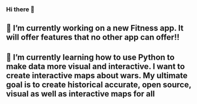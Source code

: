 ### Hi there 👋
## 🔭 I’m currently working on a new Fitness app. It will offer features that no other app can offer!!
## 🌱 I’m currently learning how to use Python to make data more visual and interactive. I want to create interactive maps about wars. My ultimate goal is to create historical accurate, open source, visual as well as interactive maps for all 
<!--
**mdavis1018/mdavis1018** is a ✨ _special_ ✨ repository because its `README.md` (this file) appears on your GitHub profile.

Here are some ideas to get you started:

## 🔭 I’m currently working on a new Fitness app. It will offer features that no other app can offer!!
## 🌱 I’m currently learning how to use Python to make data more visual and interactive. I want to create interactive maps about wars. My ultimate goal is to create historical accurate, open source, visual as well as interactive maps for all 
- 👯 I’m looking to collaborate on ...
- 🤔 I’m looking for help with ...
- 💬 Ask me about ...
- 📫 How to reach me: ...
- 😄 Pronouns: ...
- ⚡ Fun fact: ...
-->
